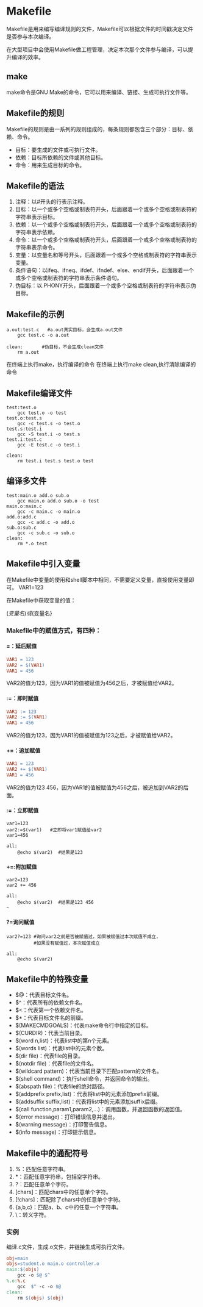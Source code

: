 # Makefile
Makefile是用来编写编译规则的文件，Makefile可以根据文件的时间戳决定文件是否参与本次编译。

在大型项目中会使用Makefile做工程管理，决定本次那个文件参与编译，可以提升编译的效率。

## make

make命令是GNU Make的命令，它可以用来编译、链接、生成可执行文件等。

## Makefile的规则

Makefile的规则是由一系列的规则组成的，每条规则都包含三个部分：目标、依赖、命令。

- 目标：要生成的文件或可执行文件。
- 依赖：目标所依赖的文件或其他目标。
- 命令：用来生成目标的命令。

## Makefile的语法

1. 注释：以#开头的行表示注释。
2. 目标：以一个或多个空格或制表符开头，后面跟着一个或多个空格或制表符的字符串表示目标。
3. 依赖：以一个或多个空格或制表符开头，后面跟着一个或多个空格或制表符的字符串表示依赖。
4. 命令：以一个或多个空格或制表符开头，后面跟着一个或多个空格或制表符的字符串表示命令。
5. 变量：以变量名和等号开头，后面跟着一个或多个空格或制表符的字符串表示变量。
6. 条件语句：以ifeq、ifneq、ifdef、ifndef、else、endif开头，后面跟着一个或多个空格或制表符的字符串表示条件语句。
7. 伪目标：以.PHONY开头，后面跟着一个或多个空格或制表符的字符串表示伪目标。

## Makefile的示例
```
a.out:test.c   #a.out真实目标，会生成a.out文件
    gcc test.c -o a.out

clean:       #伪目标，不会生成clean文件                                                         
    rm a.out         
```
在终端上执行make，执行编译的命令
在终端上执行make clean,执行清除编译的命令
## Makefile编译文件
```
test:test.o
    gcc test.o -o test                                                         
test.o:test.s
    gcc -c test.s -o test.o
test.s:test.i
    gcc -S test.i -o test.s
test.i:test.c
    gcc -E test.c -o test.i

clean:
    rm test.i test.s test.o test
```
## 编译多文件
```
test:main.o add.o sub.o
    gcc main.o add.o sub.o -o test
main.o:main.c
    gcc -c main.c -o main.o
add.o:add.c
    gcc -c add.c -o add.o
sub.o:sub.c
    gcc -c sub.c -o sub.o
clean:
    rm *.o test  

```
## Makefile中引入变量
在Makefile中变量的使用和shell脚本中相同，不需要定义变量，直接使用变量即可。
VAR1=123

在Makefile中获取变量的值：

$(变量名)或${变量名}

### Makefile中的赋值方式，有四种：

#### =：延后赋值

```makefile
VAR1 = 123
VAR2 = $(VAR1)
VAR1 = 456
```

VAR2的值为123，因为VAR1的值被赋值为456之后，才被赋值给VAR2。

#### :=：即时赋值

```makefile
VAR1 := 123
VAR2 := $(VAR1)
VAR1 = 456
```

VAR2的值为123，因为VAR1的值被赋值为123之后，才被赋值给VAR2。

#### +=：追加赋值

```makefile
VAR1 = 123
VAR2 += $(VAR1)
VAR1 = 456
```

VAR2的值为123 456，因为VAR1的值被赋值为456之后，被追加到VAR2的后面。

#### :=：立即赋值
```
var1=123
var2:=$(var1)   #立即将var1赋值给var2 
var1=456

all:    
    @echo $(var2)  #结果是123
```


#### +=:附加赋值
```
var2=123
var2 += 456 

all:    
    @echo $(var2)  #结果是123 456                                              
~                                
``` 
#### ?=询问赋值
```
var2?=123 #询问var2之前是否被赋值过，如果被赋值过本次赋值不成立，
          #如果没有赋值过，本次赋值成立                                        

all:    
    @echo $(var2) 
```
## Makefile中的特殊变量

- $@：代表目标文件名。
- $^：代表所有的依赖文件名。
- $<：代表第一个依赖文件名。
- $*：代表目标文件名的前缀。
- $(MAKECMDGOALS)：代表make命令行中指定的目标。
- $(CURDIR)：代表当前目录。
- $(word n,list)：代表list中的第n个元素。
- $(words list)：代表list中的元素个数。
- $(dir file)：代表file的目录。
- $(notdir file)：代表file的文件名。
- $(wildcard pattern)：代表当前目录下匹配pattern的文件名。
- $(shell command)：执行shell命令，并返回命令的输出。
- $(abspath file)：代表file的绝对路径。
- $(addprefix prefix,list)：代表将list中的元素添加prefix前缀。
- $(addsuffix suffix,list)：代表将list中的元素添加suffix后缀。
- $(call function,param1,param2,...)：调用函数，并返回函数的返回值。
- $(error message)：打印错误信息并退出。
- $(warning message)：打印警告信息。
- $(info message)：打印提示信息。

## Makefile中的通配符号

1. %：匹配任意字符串。
2. *：匹配任意字符串，包括空字符串。
3. ?：匹配任意单个字符。
4. [chars]：匹配chars中的任意单个字符。
5. [!chars]：匹配除了chars中的任意单个字符。
6. {a,b,c}：匹配a、b、c中的任意一个字符串。
7. \：转义字符。


### 实例
编译.c文件，生成.o文件，并链接生成可执行文件。
```makefile
obj=main
objs=student.o main.o controller.o
main:$(objs)
	gcc -o $@ $^
%.o:%.c
	gcc  $^ -c -o $@
clean:
	rm $(objs) $(obj)
```